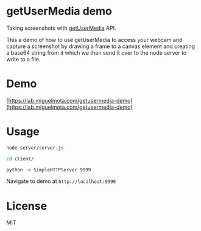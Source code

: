 # getUserMedia demo

Taking screenshots with [getUserMedia](https://developer.mozilla.org/en-US/docs/NavigatorUserMedia.getUserMedia) API.

This a demo of how to use getUserMedia to access your webcam and capture a screenshot by drawing a frame to a canvas element and creating a base64 string from it which we then send it over to the node server to write to a file.

# Demo

[https://lab.miguelmota.com/getusermedia-demo](https://lab.miguelmota.com/getusermedia-demo)

# Usage

```bash
node server/server.js
```

```bash
cd client/

python -m SimpleHTTPServer 9999
```

Navigate to demo at `http://localhost:9999`

# License

MIT

